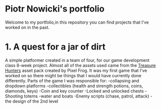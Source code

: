 # Piotr Nowicki's portfolio
Welcome to my portfolio,in this repository you can find projects that I've worked on in the past.
# 1. A quest for a jar of dirt
A simple platformer created in a team of four, for our game development class 8-week project. Almost all of the assets used came from the [Treasure Hunters](https://pixelfrog-assets.itch.io/treasure-hunters) asset pack created by Pixel Frog.
It was my first game that I've worked on so there might be things that I would have currently done differently. 
Parts of the game I was responsible for:
-collapsing and dropdown platforms -collectibles (health and strength potions, coins, diamonds, keys) -Coin and key counter -Locked and unlocked chests -Shooting totems -water and boats -Enemy scripts (chase, patrol, attack) -the design of the 2nd level
